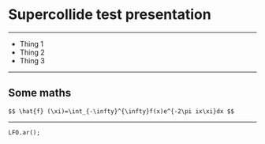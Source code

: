 # Supercollide test presentation

---


* Thing 1<!-- .element: class="fragment" -->
* Thing 2<!-- .element: class="fragment" -->
* Thing 3<!-- .element: class="fragment" -->

---

## Some maths

`$$ \hat{f} (\xi)=\int_{-\infty}^{\infty}f(x)e^{-2\pi ix\xi}dx $$`

---

```supercollider
LFO.ar();
```

